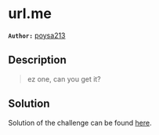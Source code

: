 # url.me

**`Author:`** [poysa213](https://poysa213.vercel.app)

## Description

> ez one, can you get it? 




  





## Solution
Solution of the challenge can be found [here](solution/).
